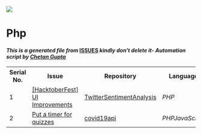 <!DOCTYPE html>
<html><head><title>Hacktoberfest 2021 Issues</title><link href="../../.meta/style.css" rel="stylesheet"></head><body><img src="https://github.com/ch8n/Hacktoberfest2021/blob/main/assets/logo.png?raw=true" class="center"><h1>Php</h1><h4><em>This is a generated file from </em><a href="../../ISSUES.md">ISSUES</a><em> kindly don't delete it</em><em>- Automation script by <a href="https://chetangupta.net/about" target="_blank">Chetan Gupta</a></em></h4><table><tr><th>Serial No.</th><th>Issue</th><th>Repository</th><th>Language</th></tr><tr><td>1</td><td><a href="https://github.com/vinitshahdeo/TwitterSentimentAnalysis/issues/1" target="_blank">[HacktoberFest] UI Improvements</a></td><td><a href="https://github.com/vinitshahdeo/TwitterSentimentAnalysis" target="_blank">TwitterSentimentAnalysis</a></td><td><em>PHP</em></td></tr><tr><td>2</td><td><a href="https://github.com/vinitshahdeo/covid19api/issues/2" target="_blank">Put a timer for quizzes</a></td><td><a href="https://github.com/vinitshahdeo/covid19api/" target="_blank">covid19api</a></td><td><em>PHP</em><em>JavaScript</em></td></tr></table></body></html>